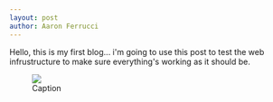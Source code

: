 ```yaml
---
layout: post
author: Aaron Ferrucci
---
```


Hello, this is my first blog... i'm going to use this post to test the web infrustructure to make sure everything's working as it should be.

<figure><img class="figure-img" src="{{ base }}/assets/img/beach.jpg">
                        <figcaption>Caption</figcaption>
                    </figure>
                    